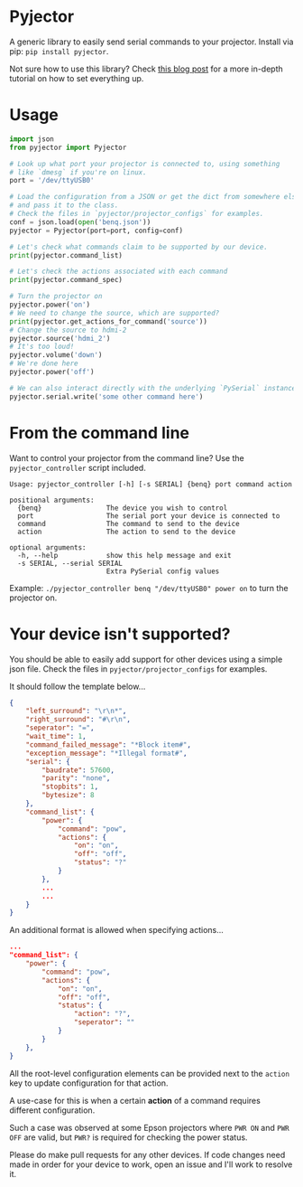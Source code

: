 Pyjector
========

A generic library to easily send serial commands to your projector.
Install via pip: `pip install pyjector`.

Not sure how to use this library?  Check [this blog post](http://blog.brodie.me/2013/08/control-your-projector-from-your.html) for a more in-depth tutorial on how to set everything up.


Usage
=====

```Python
import json
from pyjector import Pyjector

# Look up what port your projector is connected to, using something
# like `dmesg` if you're on linux.
port = '/dev/ttyUSB0'

# Load the configuration from a JSON or get the dict from somewhere else
# and pass it to the class.
# Check the files in `pyjector/projector_configs` for examples.
conf = json.load(open('benq.json'))
pyjector = Pyjector(port=port, config=conf)

# Let's check what commands claim to be supported by our device.
print(pyjector.command_list)

# Let's check the actions associated with each command
print(pyjector.command_spec)

# Turn the projector on
pyjector.power('on')
# We need to change the source, which are supported?
print(pyjector.get_actions_for_command('source'))
# Change the source to hdmi-2
pyjector.source('hdmi_2')
# It's too loud!
pyjector.volume('down')
# We're done here
pyjector.power('off')

# We can also interact directly with the underlying `PySerial` instance
pyjector.serial.write('some other command here')
```

From the command line
=====================

Want to control your projector from the command line?  Use the `pyjector_controller`
script included.

```
Usage: pyjector_controller [-h] [-s SERIAL] {benq} port command action

positional arguments:
  {benq}                The device you wish to control
  port                  The serial port your device is connected to
  command               The command to send to the device
  action                The action to send to the device

optional arguments:
  -h, --help            show this help message and exit
  -s SERIAL, --serial SERIAL
                        Extra PySerial config values
```


Example: `./pyjector_controller benq "/dev/ttyUSB0" power on` to turn the projector on.

Your device isn't supported?
============================

You should be able to easily add support for other devices using a
simple json file. Check the files in `pyjector/projector_configs` for examples.

It should follow the template below...

```JSON
{
    "left_surround": "\r\n*",
    "right_surround": "#\r\n",
    "seperator": "=",
    "wait_time": 1,
    "command_failed_message": "*Block item#",
    "exception_message": "*Illegal format#",
    "serial": {
        "baudrate": 57600,
        "parity": "none",
        "stopbits": 1,
        "bytesize": 8
    },
    "command_list": {
        "power": {
            "command": "pow",
            "actions": {
                "on": "on",
                "off": "off",
                "status": "?"
            }
        },
        ...
        ...
    }
}
```

An additional format is allowed when specifying actions...

```json
...
"command_list": {
    "power": {
        "command": "pow",
        "actions": {
            "on": "on",
            "off": "off",
            "status": {
                "action": "?",
                "seperator": ""
            }
        }
    },
}
```
All the root-level configuration elements can be provided next to the `action` key
to update configuration for that action.

A use-case for this is when a certain **action** of a command requires different
configuration.

Such a case was observed at some Epson projectors where `PWR ON` and `PWR OFF` are
valid, but `PWR?` is required for checking the power status. 

Please do make pull requests for any other devices.  If code changes need made
in order for your device to work, open an issue and I'll work to resolve it.
